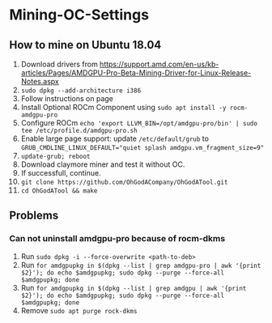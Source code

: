 # Mining-OC-Settings

## How to mine on Ubuntu 18.04
1. Download drivers from https://support.amd.com/en-us/kb-articles/Pages/AMDGPU-Pro-Beta-Mining-Driver-for-Linux-Release-Notes.aspx
2. `sudo dpkg --add-architecture i386`
3. Follow instructions on page
4. Install Optional ROCm Component using `sudo apt install -y rocm-amdgpu-pro`
5. Configure ROCm `echo 'export LLVM_BIN=/opt/amdgpu-pro/bin' | sudo tee /etc/profile.d/amdgpu-pro.sh`
6. Enable large page support: update `/etc/default/grub` to `GRUB_CMDLINE_LINUX_DEFAULT="quiet splash amdgpu.vm_fragment_size=9"`
7. `update-grub; reboot`
8. Download claymore miner and test it without OC.
9. If successfull, continue.
10. `git clone https://github.com/OhGodACompany/OhGodATool.git`
11. `cd OhGodATool && make`

## Problems
### Can not uninstall amdgpu-pro because of rocm-dkms
1. Run `sudo dpkg -i --force-overwrite <path-to-deb>`
2. Run `for amdgpupkg in $(dpkg --list | grep amdgpu-pro | awk '{print $2}'); do echo $amdgpupkg; sudo dpkg --purge --force-all $amdgpupkg; done`
3. Run `for amdgpupkg in $(dpkg --list | grep amdgpu | awk '{print $2}'); do echo $amdgpupkg; sudo dpkg --purge --force-all $amdgpupkg; done`
4. Remove `sudo apt purge rock-dkms`
